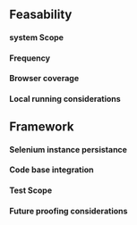 ## Feasability
#### system Scope

#### Frequency

#### Browser coverage

#### Local running considerations



## Framework

#### Selenium instance persistance

#### Code base integration

#### Test Scope

#### Future proofing considerations
